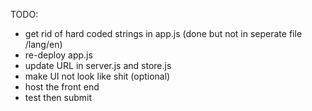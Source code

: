 TODO:
- get rid of hard coded strings in app.js (done but not in seperate file /lang/en)
- re-deploy app.js 
- update URL in server.js and store.js
- make UI not look like shit (optional)
- host the front end
- test then submit

